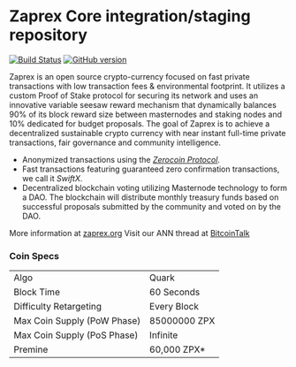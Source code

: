 Zaprex Core integration/staging repository
=====================================

[![Build Status](https://travis-ci.org/Zaprex-Project/Zaprex.svg?branch=master)](https://travis-ci.org/Zaprex-Project/Zaprex) [![GitHub version](https://badge.fury.io/gh/Zaprex-Project%2FZaprex.svg)](https://badge.fury.io/gh/Zaprex-Project%2FZaprex)

Zaprex is an open source crypto-currency focused on fast private transactions with low transaction fees & environmental footprint.  It utilizes a custom Proof of Stake protocol for securing its network and uses an innovative variable seesaw reward mechanism that dynamically balances 90% of its block reward size between masternodes and staking nodes and 10% dedicated for budget proposals. The goal of Zaprex is to achieve a decentralized sustainable crypto currency with near instant full-time private transactions, fair governance and community intelligence.
- Anonymized transactions using the [_Zerocoin Protocol_](http://www.zaprex.org/zzpx).
- Fast transactions featuring guaranteed zero confirmation transactions, we call it _SwiftX_.
- Decentralized blockchain voting utilizing Masternode technology to form a DAO. The blockchain will distribute monthly treasury funds based on successful proposals submitted by the community and voted on by the DAO.

More information at [zaprex.org](http://www.zaprex.org) Visit our ANN thread at [BitcoinTalk](https://bitcointalk.org/index.php?topic=5104044)

### Coin Specs
<table>
<tr><td>Algo</td><td>Quark</td></tr>
<tr><td>Block Time</td><td>60 Seconds</td></tr>
<tr><td>Difficulty Retargeting</td><td>Every Block</td></tr>
<tr><td>Max Coin Supply (PoW Phase)</td><td>85000000 ZPX</td></tr>
<tr><td>Max Coin Supply (PoS Phase)</td><td>Infinite</td></tr>
<tr><td>Premine</td><td>60,000 ZPX*</td></tr>
</table>

